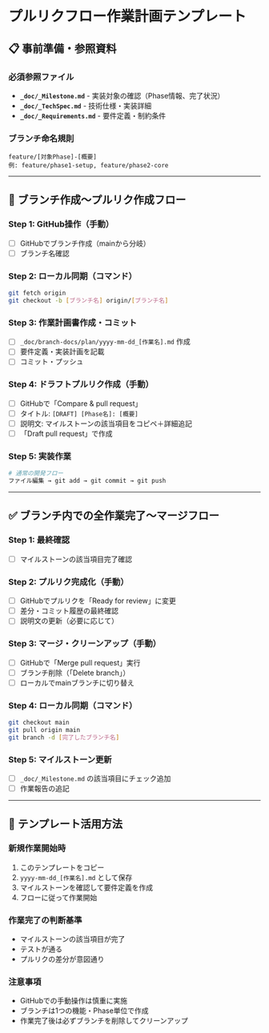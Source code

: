 # プルリクフロー作業計画テンプレート

## 📋 事前準備・参照資料

### 必須参照ファイル
- **`_doc/_Milestone.md`** - 実装対象の確認（Phase情報、完了状況）
- **`_doc/_TechSpec.md`** - 技術仕様・実装詳細
- **`_doc/_Requirements.md`** - 要件定義・制約条件

### ブランチ命名規則
```
feature/[対象Phase]-[概要]
例: feature/phase1-setup, feature/phase2-core
```

---

## 🚀 ブランチ作成～プルリク作成フロー

### Step 1: GitHub操作（手動）
- [ ] GitHubでブランチ作成（mainから分岐）
- [ ] ブランチ名確認

### Step 2: ローカル同期（コマンド）
```bash
git fetch origin
git checkout -b [ブランチ名] origin/[ブランチ名]
```

### Step 3: 作業計画書作成・コミット
- [ ] `_doc/branch-docs/plan/yyyy-mm-dd_[作業名].md` 作成
- [ ] 要件定義・実装計画を記載
- [ ] コミット・プッシュ

### Step 4: ドラフトプルリク作成（手動）
- [ ] GitHubで「Compare & pull request」
- [ ] タイトル: `[DRAFT] [Phase名]: [概要]`
- [ ] 説明文: マイルストーンの該当項目をコピペ＋詳細追記
- [ ] 「Draft pull request」で作成

### Step 5: 実装作業
```bash
# 通常の開発フロー
ファイル編集 → git add → git commit → git push
```

---

## ✅ ブランチ内での全作業完了～マージフロー

### Step 1: 最終確認
- [ ] マイルストーンの該当項目完了確認

### Step 2: プルリク完成化（手動）
- [ ] GitHubでプルリクを「Ready for review」に変更
- [ ] 差分・コミット履歴の最終確認
- [ ] 説明文の更新（必要に応じて）

### Step 3: マージ・クリーンアップ（手動）
- [ ] GitHubで「Merge pull request」実行
- [ ] ブランチ削除（「Delete branch」）
- [ ] ローカルでmainブランチに切り替え

### Step 4: ローカル同期（コマンド）
```bash
git checkout main
git pull origin main
git branch -d [完了したブランチ名]
```

### Step 5: マイルストーン更新
- [ ] `_doc/_Milestone.md` の該当項目にチェック追加
- [ ] 作業報告の追記

---

## 📝 テンプレート活用方法

### 新規作業開始時
1. このテンプレートをコピー
2. `yyyy-mm-dd_[作業名].md` として保存
3. マイルストーンを確認して要件定義を作成
4. フローに従って作業開始

### 作業完了の判断基準
- マイルストーンの該当項目が完了
- テストが通る
- プルリクの差分が意図通り

### 注意事項
- GitHubでの手動操作は慎重に実施
- ブランチは1つの機能・Phase単位で作成
- 作業完了後は必ずブランチを削除してクリーンアップ
